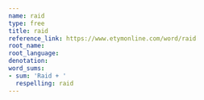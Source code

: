 ```yaml
---
name: raid
type: free
title: raid
reference_link: https://www.etymonline.com/word/raid
root_name: 
root_language: 
denotation: 
word_sums:
- sum: 'Raid + '
  respelling: raid
---
```

